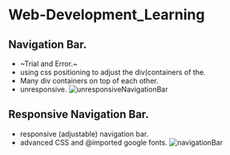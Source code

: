 # Web-Development_Learning


## Navigation Bar.
- ~Trial and Error.~
- using css positioning to adjust the div(containers of the.
- Many div containers on top of each other. 
- unresponsive. 
![unresponsiveNavigationBar](https://user-images.githubusercontent.com/94203408/153798654-1f136834-6e50-4aa9-bcfd-a60b7ee7d936.png)


## Responsive Navigation Bar.
- responsive (adjustable) navigation bar.
- advanced CSS and @imported google fonts.
![navigationBar](https://user-images.githubusercontent.com/94203408/153798345-7dd3cc7d-fc77-4279-9742-3edc5c859c41.png)




